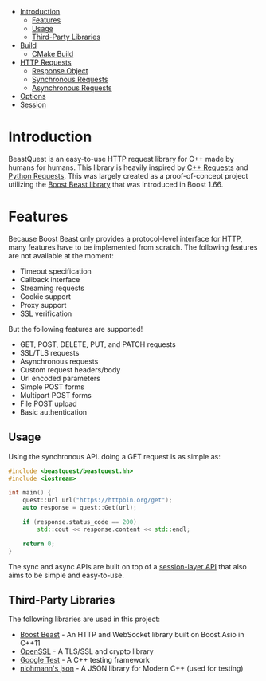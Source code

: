 * [Introduction](https://watersalesman.github.io/BeastQuest/index.html)
    * [Features](https://watersalesman.github.io/BeastQuest/index.html#features)
    * [Usage](https://watersalesman.github.io/BeastQuest/index.html#usage)
    * [Third-Party Libraries](https://watersalesman.github.io/BeastQuest/index.html#third-party-libraries)
* [Build](https://watersalesman.github.io/BeastQuest/build.html)
    * [CMake Build](https://watersalesman.github.io/BeastQuest/build.html#cmake-build)
* [HTTP Requests](https://watersalesman.github.io/BeastQuest/requests.html)
    * [Response Object](https://watersalesman.github.io/BeastQuest/requests.html#response-object)
    * [Synchronous Requests](https://watersalesman.github.io/BeastQuest/requests.html#synchronous-requests)
    * [Asynchronous Requests](https://watersalesman.github.io/BeastQuest/requests.html#asynchronous-requests)
* [Options](https://watersalesman.github.io/BeastQuest/options.html)
* [Session](https://watersalesman.github.io/BeastQuest/session.html)

# Introduction

BeastQuest is an easy-to-use HTTP request library for C++ made by humans for
humans. This library is heavily inspired by [C++ Requests](https://github.com/whoshuu/cpr)
and [Python Requests](https://github.com/requests/requests). This was largely
created as a proof-of-concept project utilizing the [Boost Beast library](https://github.com/boostorg/beast)
that was introduced in Boost 1.66.

# Features

Because Boost Beast only provides a protocol-level interface for HTTP, many
features have to be implemented from scratch. The following features are not
available at the moment:
* Timeout specification
* Callback interface
* Streaming requests
* Cookie support
* Proxy support
* SSL verification

But the following features are supported!
* GET, POST, DELETE, PUT, and PATCH requests
* SSL/TLS requests
* Asynchronous requests
* Custom request headers/body
* Url encoded parameters
* Simple POST forms
* Multipart POST forms
* File POST upload
* Basic authentication

## Usage

Using the synchronous API. doing a GET request is as simple as:

```c++
#include <beastquest/beastquest.hh>
#include <iostream>

int main() {
    quest::Url url("https://httpbin.org/get");
    auto response = quest::Get(url);

    if (response.status_code == 200)
        std::cout << response.content << std::endl;

    return 0;
}
```

The sync and async APIs are built on top of a [session-layer API](include/beastquest/session.hh)
that also aims to be simple and easy-to-use.

## Third-Party Libraries

The following libraries are used in this project:

* [Boost Beast](https://github.com/boostorg/beast) - An HTTP and WebSocket
library built on Boost.Asio in C++11
* [OpenSSL](https://github.com/openssl/openssl) - A TLS/SSL and crypto library
* [Google Test](https://github.com/google/googletest) - A C++ testing framework
* [nlohmann's json](https://github.com/nlohmann/json) - A JSON library for Modern C++ (used for testing)

